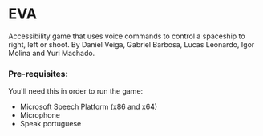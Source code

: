 # EVA
Accessibility game that uses voice commands to control a spaceship to right, left or shoot. By Daniel Veiga, Gabriel Barbosa, Lucas Leonardo, Igor Molina and Yuri Machado. 

### Pre-requisites:

You'll need this in order to run the game:
* Microsoft Speech Platform (x86 and x64)
* Microphone
* Speak portuguese
